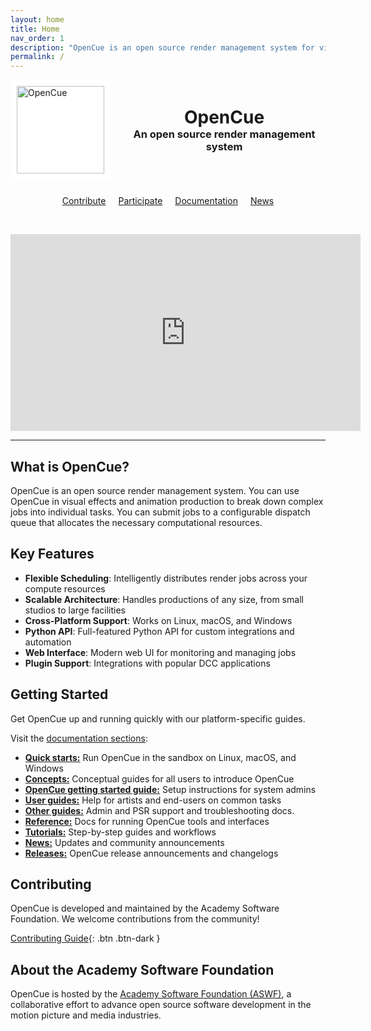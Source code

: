 ```yaml
---
layout: home
title: Home
nav_order: 1
description: "OpenCue is an open source render management system for visual effects and animation."
permalink: /
---
```


<div class="mx-auto text-center">
    <div style="display: flex; align-items: center; justify-content: center; gap: 20px;">
        <img src="/OpenCue/assets/images/opencue-icon-black.svg" alt="OpenCue" style="height: 140px; background-color: white; padding: 10px; border-radius: 8px;">
        <div style="text-align: center;">
            <h1 class="display-4" style="margin: 0;">OpenCue</h1>
            <h3 class="lead" style="margin: 0;">An open source render management system</h3>
        </div>
    </div>
    <div style="display: flex; flex-wrap: wrap; justify-content: center; margin-top: 20px; gap: 10px;">
        <a class="btn btn-lg btn-dark" style="margin: 5px;" href="https://github.com/AcademySoftwareFoundation/OpenCue">
            Contribute <i class="fab fa-github ml-1"></i>
        </a>
        <a class="btn btn-lg btn-black" style="margin: 5px;" href="https://lf-aswf.atlassian.net/wiki/spaces/OPENCUE/overview">
            Participate <i class="fab fa-confluence ml-1"></i>
        </a>
        <a class="btn btn-lg btn-dark" style="margin: 5px;" href="/OpenCue/docs/">
            Documentation <i class="fas fa-book ml-1"></i>
        </a>
        <a class="btn btn-lg btn-black" style="margin: 5px;" href="/OpenCue/docs/news/">
            News <i class="fas fa-newspaper ml-1"></i>
        </a>
    </div>
    <div style="text-align: center; margin-top: 40px;">
        <div class="w-75 mx-auto embed-responsive embed-responsive-16by9 mb-3">
            <iframe class="embed-responsive-item" width="560" height="315" src="https://www.youtube-nocookie.com/embed/Bq_N6Jamiac" frameborder="0" allow="accelerometer; autoplay; encrypted-media; gyroscope; picture-in-picture" allowfullscreen></iframe>
        </div>
    </div>
</div>

---

## What is OpenCue?

OpenCue is an open source render management system. You can use OpenCue in visual effects and animation production to break down complex jobs into individual tasks. You can submit jobs to a configurable dispatch queue that allocates the necessary computational resources.

## Key Features

- **Flexible Scheduling**: Intelligently distributes render jobs across your compute resources
- **Scalable Architecture**: Handles productions of any size, from small studios to large facilities
- **Cross-Platform Support**: Works on Linux, macOS, and Windows
- **Python API**: Full-featured Python API for custom integrations and automation
- **Web Interface**: Modern web UI for monitoring and managing jobs
- **Plugin Support**: Integrations with popular DCC applications

## Getting Started

Get OpenCue up and running quickly with our platform-specific guides.

Visit the [documentation sections](/OpenCue/docs/):
- [**Quick starts:**](/OpenCue/docs/quick-starts/) Run OpenCue in the sandbox on Linux, macOS, and Windows
- [**Concepts:**](/OpenCue/docs/concepts/) Conceptual guides for all users to introduce OpenCue
- [**OpenCue getting started guide:**](/OpenCue/docs/getting-started/) Setup instructions for system admins
- [**User guides:**](/OpenCue/docs/user-guides/) Help for artists and end-users on common tasks
- [**Other guides:**](/OpenCue/docs/other-guides/) Admin and PSR support and troubleshooting docs.
- [**Reference:**](/OpenCue/docs/reference/) Docs for running OpenCue tools and interfaces
- [**Tutorials:**](/OpenCue/docs/tutorials/) Step-by-step guides and workflows
- [**News:**](/OpenCue/docs/news/) Updates and community announcements
- [**Releases:**](/OpenCue/docs/releases/) OpenCue release announcements and changelogs

## Contributing

OpenCue is developed and maintained by the Academy Software Foundation. We welcome contributions from the community!

[Contributing Guide](https://github.com/AcademySoftwareFoundation/OpenCue/blob/master/CONTRIBUTING.md){: .btn .btn-dark }

## About the Academy Software Foundation

OpenCue is hosted by the [Academy Software Foundation (ASWF)](https://www.aswf.io/), a collaborative effort to advance open source software development in the motion picture and media industries.
